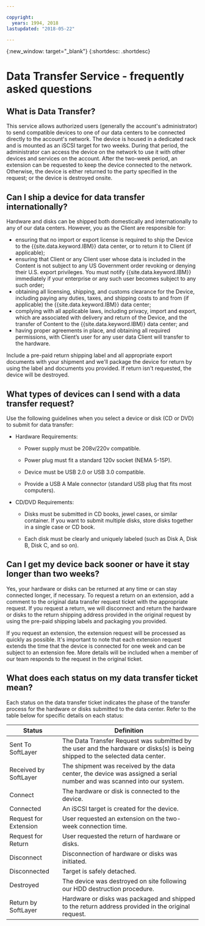 ```yaml
---

copyright:
  years: 1994, 2018
lastupdated: "2018-05-22"

---
```

{:new_window: target="_blank"}
{:shortdesc: .shortdesc}

# Data Transfer Service - frequently asked questions

## What is Data Transfer?

This service allows authorized users (generally the account's administrator) to send compatible devices to one of our data centers to be connected directly to the account's network. The device is housed in a dedicated rack and is mounted as an iSCSI target for two weeks. During that period, the administrator can access the device on the network to use it with other devices and services on the account. After the two-week period, an extension can be requested to keep the device connected to the network. Otherwise, the device is either returned to the party specified in the request; or the device is destroyed onsite.

## Can I ship a device for data transfer internationally?

Hardware and disks can be shipped both domestically and internationally to any of our data centers. However, you as the Client are responsible for:

- ensuring that no import or export license is required to ship the Device to the {{site.data.keyword.IBM}} data center, or to return it to Client (if applicable);
- ensuring that Client or any Client user whose data is included in the Content is not subject to any US Government order revoking or denying their U.S. export privileges. You must notify {{site.data.keyword.IBM}} immediately if your enterprise or any such user becomes subject to any such order;
- obtaining all licensing, shipping, and customs clearance for the Device, including paying any duties, taxes, and shipping costs to and from (if applicable) the {{site.data.keyword.IBM}} data center;
- complying with all applicable laws, including privacy, import and export, which are associated with delivery and return of the Device, and the transfer of Content to the {{site.data.keyword.IBM}} data center; and
- having proper agreements in place, and obtaining all required permissions, with Client’s user for any user data Client will transfer to the hardware.

Include a pre-paid return shipping label and all appropriate export documents with your shipment and we'll package the device for return by using the label and documents you provided. If return isn't requested, the device will be destroyed.


## What types of devices can I send with a data transfer request?
Use the following guidelines when you select a device or disk (CD or DVD) to submit for data transfer:

- Hardware Requirements:
   - Power supply must be 208v/220v compatible.

   - Power plug must fit a standard 120v socket (NEMA 5-15P).

   - Device must be USB 2.0 or USB 3.0 compatible.

   - Provide a USB A Male connector (standard USB plug that fits most computers).

- CD/DVD Requirements:

   - Disks must be submitted in CD books, jewel cases, or similar container. If you want to submit multiple disks, store disks together in a single case or CD book.

   - Each disk must be clearly and uniquely labeled (such as Disk A, Disk B, Disk C, and so on).

## Can I get my device back sooner or have it stay longer than two weeks?

Yes, your hardware or disks can be returned at any time or can stay connected longer, if necessary. To request a return on an extension, add a comment to the original data transfer request ticket with the appropriate request. If you request a return, we will disconnect and return the hardware or disks to the return shipping address provided in the original request by using the pre-paid shipping labels and packaging you provided.

If you request an extension, the extension request will be processed as quickly as possible. It's important to note that each extension request extends the time that the device is connected for one week and can be subject to an extension fee. More details will be included when a member of our team responds to the request in the original ticket.

## What does each status on my data transfer ticket mean?

Each status on the data transfer ticket indicates the phase of the transfer process for the hardware or disks submitted to the data center. Refer to the table below for specific details on each status:

|Status 	| Definition |
|---------| -----------|
|Sent To SoftLayer 	|The Data Transfer Request was submitted by the user and the hardware or disks(s) is being shipped to the selected data center.|
|Received by SoftLayer |	The shipment was received by the data center, the device was assigned a serial number and was scanned into our system.|
|Connect |	The hardware or disk is connected to the device.|
|Connected |	An iSCSI target is created for the device.|
|Request for Extension | User requested an extension on the two-week connection time.|
|Request for Return | User requested the return of hardware or disks.|
|Disconnect |	Disconnection of hardware or disks was initiated.|
|Disconnected |	Target is safely detached.|
|Destroyed | The device was destroyed on site following our HDD destruction procedure.|
|Return by SoftLayer |	Hardware or disks was packaged and shipped to the return address provided in the original request.|
